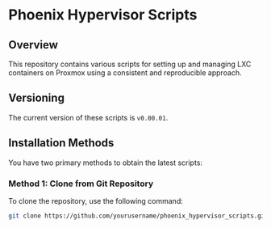 # Phoenix Hypervisor Scripts

## Overview

This repository contains various scripts for setting up and managing LXC containers on Proxmox using a consistent and reproducible approach.

## Versioning

The current version of these scripts is `v0.00.01`.

## Installation Methods

You have two primary methods to obtain the latest scripts:

### Method 1: Clone from Git Repository

To clone the repository, use the following command:

```bash
git clone https://github.com/yourusername/phoenix_hypervisor_scripts.git